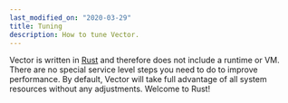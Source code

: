```yaml
---
last_modified_on: "2020-03-29"
title: Tuning
description: How to tune Vector.
---
```


Vector is written in [Rust][urls.rust] and therefore does not include a runtime
or VM. There are no special service level steps you need to do to improve
performance. By default, Vector will take full advantage of all system
resources without any adjustments. Welcome to Rust!


[urls.rust]: https://www.rust-lang.org/
